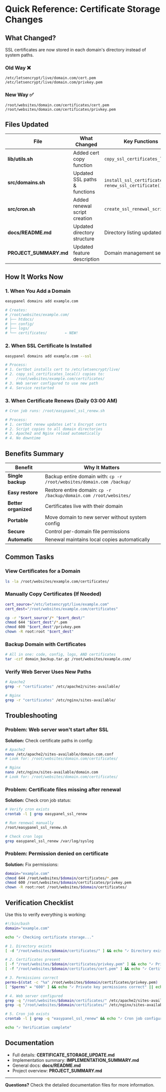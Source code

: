# Quick Reference: Certificate Storage Changes

## What Changed?

SSL certificates are now stored in each domain's directory instead of system paths.

### Old Way ❌
```
/etc/letsencrypt/live/domain.com/cert.pem
/etc/letsencrypt/live/domain.com/privkey.pem
```

### New Way ✅
```
/root/websites/domain.com/certificates/cert.pem
/root/websites/domain.com/certificates/privkey.pem
```

## Files Updated

| File | What Changed | Key Functions |
|------|-------------|-----------------|
| **lib/utils.sh** | Added cert copy function | `copy_ssl_certificates_local()` |
| **src/domains.sh** | Updated SSL paths & functions | `install_ssl_certificate()`, `renew_ssl_certificate()` |
| **src/cron.sh** | Added renewal script creation | `create_ssl_renewal_script()` |
| **docs/README.md** | Updated directory structure | Directory listing updated |
| **PROJECT_SUMMARY.md** | Updated feature description | Domain management section |

## How It Works Now

### 1. When You Add a Domain
```bash
easypanel domains add example.com

# Creates:
# /root/websites/example.com/
# ├── htdocs/
# ├── config/
# ├── logs/
# └── certificates/        ← NEW!
```

### 2. When SSL Certificate Is Installed
```bash
easypanel domains add example.com --ssl

# Process:
# 1. Certbot installs cert to /etc/letsencrypt/live/
# 2. copy_ssl_certificates_local() copies to:
#    /root/websites/example.com/certificates/
# 3. Web server configured to use new path
# 4. Service restarted
```

### 3. When Certificate Renews (Daily 03:00 AM)
```bash
# Cron job runs: /root/easypanel_ssl_renew.sh

# Process:
# 1. certbot renew updates Let's Encrypt certs
# 2. Script copies to all domain directories
# 3. Apache2 and Nginx reload automatically
# 4. No downtime
```

## Benefits Summary

| Benefit | Why It Matters |
|---------|----------------|
| **Single backup** | Backup entire domain with: `cp -r /root/websites/domain.com /backup/` |
| **Easy restore** | Restore entire domain: `cp -r /backup/domain.com /root/websites/` |
| **Better organized** | Certificates live with their domain |
| **Portable** | Move domain to new server without system config |
| **Secure** | Control per-domain file permissions |
| **Automatic** | Renewal maintains local copies automatically |

## Common Tasks

### View Certificates for a Domain
```bash
ls -la /root/websites/example.com/certificates/
```

### Manually Copy Certificates (If Needed)
```bash
cert_source="/etc/letsencrypt/live/example.com"
cert_dest="/root/websites/example.com/certificates"

cp -r "$cert_source"/* "$cert_dest/"
chmod 644 "$cert_dest"/*.pem
chmod 600 "$cert_dest"/privkey.pem
chown -R root:root "$cert_dest"
```

### Backup Domain with Certificates
```bash
# All in one: code, config, logs, AND certificates
tar -czf domain_backup.tar.gz /root/websites/example.com/
```

### Verify Web Server Uses New Paths
```bash
# Apache2
grep -r "certificates" /etc/apache2/sites-available/

# Nginx
grep -r "certificates" /etc/nginx/sites-available/
```

## Troubleshooting

### Problem: Web server won't start after SSL
**Solution:** Check certificate paths in config:
```bash
# Apache2
nano /etc/apache2/sites-available/domain.com.conf
# Look for: /root/websites/domain.com/certificates/

# Nginx
nano /etc/nginx/sites-available/domain.com
# Look for: /root/websites/domain.com/certificates/
```

### Problem: Certificate files missing after renewal
**Solution:** Check cron job status:
```bash
# Verify cron exists
crontab -l | grep easypanel_ssl_renew

# Run renewal manually
/root/easypanel_ssl_renew.sh

# Check cron logs
grep easypanel_ssl_renew /var/log/syslog
```

### Problem: Permission denied on certificate
**Solution:** Fix permissions:
```bash
domain="example.com"
chmod 644 /root/websites/$domain/certificates/*.pem
chmod 600 /root/websites/$domain/certificates/privkey.pem
chown -R root:root /root/websites/$domain/certificates/
```

## Verification Checklist

Use this to verify everything is working:

```bash
#!/bin/bash
domain="example.com"

echo "✓ Checking certificate storage..."

# 1. Directory exists
[ -d "/root/websites/$domain/certificates/" ] && echo "✓ Directory exists" || echo "✗ Directory missing"

# 2. Certificates present
[ -f "/root/websites/$domain/certificates/privkey.pem" ] && echo "✓ Private key exists" || echo "✗ Private key missing"
[ -f "/root/websites/$domain/certificates/cert.pem" ] && echo "✓ Certificate exists" || echo "✗ Certificate missing"

# 3. Permissions correct
perms=$(stat -c "%a" /root/websites/$domain/certificates/privkey.pem)
[ "$perms" = "600" ] && echo "✓ Private key permissions correct" || echo "✗ Permissions wrong: $perms"

# 4. Web server configured
grep -q "/root/websites/$domain/certificates/" /etc/apache2/sites-available/$domain.conf 2>/dev/null && echo "✓ Apache2 configured" || echo "? Apache2 check"
grep -q "/root/websites/$domain/certificates/" /etc/nginx/sites-available/$domain 2>/dev/null && echo "✓ Nginx configured" || echo "? Nginx check"

# 5. Cron job exists
crontab -l | grep -q "easypanel_ssl_renew" && echo "✓ Cron job configured" || echo "✗ Cron job missing"

echo "✓ Verification complete"
```

## Documentation

- Full details: **CERTIFICATE_STORAGE_UPDATE.md**
- Implementation summary: **IMPLEMENTATION_SUMMARY.md**
- General docs: **docs/README.md**
- Project overview: **PROJECT_SUMMARY.md**

---

**Questions?** Check the detailed documentation files for more information.
